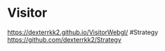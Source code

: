 # Visitor
https://dexterrkk2.github.io/VisitorWebgl/
#Strategy
https://github.com/dexterrkk2/Strategy

